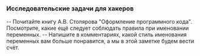 ### Исследовательские задачи для хакеров

-- Почитайте книгу А.В. Столярова "Оформление программного кода". Посмотрите, какие ещё следует соблюдать правила при именовании переменных.
-- Напишите в комментариях, какой стиль именования переменных вам больше понравится, а мы в этой заметке будем вести счёт.